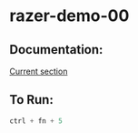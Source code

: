 # razer-demo-00

## Documentation:
[Current section](https://learn.microsoft.com/en-us/aspnet/core/tutorials/razor-pages/page?view=aspnetcore-8.0&tabs=visual-studio)

## To Run:
```C#
ctrl + fn + 5
```